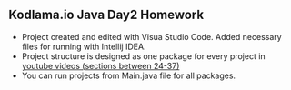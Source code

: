 ## Kodlama.io Java Day2 Homework

- Project created and edited with Visua Studio Code. Added necessary files for running with Intellij IDEA.
- Project structure is designed as one package for every project in [youtube videos (sections between 24-37)](https://www.youtube.com/watch?v=XsIJn8pjdOM&list=PLqG356ExoxZUGwbqoJEKSMnaxVJe4Uvf8&index=25)
- You can run projects from Main.java file for all packages.
